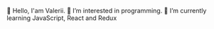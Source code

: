 👋 Hello, I'am Valerii. 
👀 I’m interested in programming.
🌱 I’m currently learning JavaScript, React and Redux


<!---
💞️ I’m looking to collaborate on coding.
📫 How to reach me -@vsheva on Github.
vsheva/vsheva is a ✨ special ✨ repository because its `README.md` (this file) appears on your GitHub profile.
You can click the Preview link to take a look at your changes.
--->
